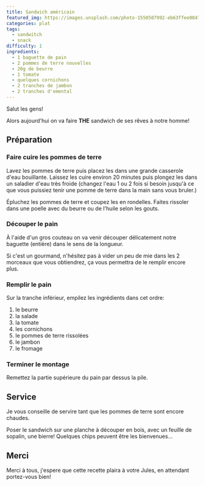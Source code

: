 ```yaml
---
title: Sandwich américain
featured_img: https://images.unsplash.com/photo-1550507992-eb63ffee0847?ixlib=rb-1.2.1&ixid=eyJhcHBfaWQiOjEyMDd9&auto=format&fit=crop&w=1350&q=80
categories: plat
tags:
  - sandwitch
  - snack
difficulty: 1
ingredients:
  - 1 baguette de pain
  - 2 pommes de terre nouvelles
  - 20g de beurre
  - 1 tomate
  - quelques cornichons
  - 2 tranches de jambon
  - 2 tranches d'emental
---
```


Salut les gens!

Alors aujourd'hui on va faire **THE** sandwich de ses rêves à notre homme!

## Préparation

### Faire cuire les pommes de terre

Lavez les pommes de terre puis placez les dans une grande casserole d'eau bouillante. Laissez les cuire environ 20 minutes puis plongez les dans un saladier d'eau très froide (changez l'eau 1 ou 2 fois si besoin jusqu'à ce que vous puissiez tenir une pomme de terre dans la main sans vous bruler.)

Épluchez les pommes de terre et coupez les en rondelles. Faites rissoler dans une poelle avec du beurre ou de l'huile selon les gouts.

### Découper le pain

À l'aide d'un gros couteau on va venir découper délicatement notre baguette (entière) dans le sens de la longueur.

Si c'est un gourmand, n'hésitez pas à vider un peu de mie dans les 2 morceaux que vous obtiendrez, ça vous permettra de le remplir encore plus.

### Remplir le pain

Sur la tranche inférieur, empilez les ingrédients dans cet ordre:

1. le beurre
2. la salade
3. la tomate
4. les cornichons
5. le pommes de terre rissolées
6. le jambon
7. le fromage

### Terminer le montage

Remettez la partie supérieure du pain par dessus la pile.

## Service

Je vous conseille de servire tant que les pommes de terre sont encore chaudes.

Poser le sandwich sur une planche à découper en bois, avec un feuille de sopalin, une bierre! Quelques chips peuvent être les bienvenues...

## Merci

Merci à tous, j'espere que cette recette plaira à votre Jules, en attendant portez-vous bien!
